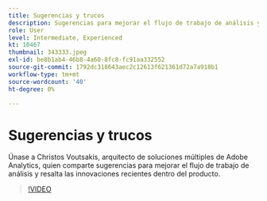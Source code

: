```yaml
---
title: Sugerencias y trucos
description: Sugerencias para mejorar el flujo de trabajo de análisis y resalta las innovaciones recientes dentro del producto.
role: User
level: Intermediate, Experienced
kt: 10467
thumbnail: 343333.jpeg
exl-id: be8b1ab4-46b8-4a60-8fc8-fc91aa332552
source-git-commit: 1792dc318643aec2c12613f621361d72a7a918b1
workflow-type: tm+mt
source-wordcount: '40'
ht-degree: 0%

---
```


# Sugerencias y trucos

Únase a Christos Voutsakis, arquitecto de soluciones múltiples de Adobe Analytics, quien comparte sugerencias para mejorar el flujo de trabajo de análisis y resalta las innovaciones recientes dentro del producto.

>[!VIDEO](https://video.tv.adobe.com/v/343333/?quality=12&learn=on)
